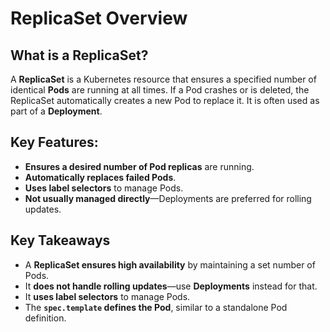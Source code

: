 # ReplicaSet Overview

## What is a ReplicaSet?
A **ReplicaSet** is a Kubernetes resource that ensures a specified number of identical **Pods** are running at all times. If a Pod crashes or is deleted, the ReplicaSet automatically creates a new Pod to replace it. It is often used as part of a **Deployment**.

## Key Features:
- **Ensures a desired number of Pod replicas** are running.
- **Automatically replaces failed Pods**.
- **Uses label selectors** to manage Pods.
- **Not usually managed directly**—Deployments are preferred for rolling updates.

## Key Takeaways
- A **ReplicaSet ensures high availability** by maintaining a set number of Pods.
- It **does not handle rolling updates**—use **Deployments** instead for that.
- It **uses label selectors** to manage Pods.
- The **`spec.template` defines the Pod**, similar to a standalone Pod definition.


